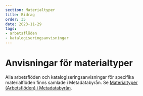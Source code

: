 ```yaml
---
section: Materialtyper
title: Bidrag
order: 35
date: 2023-11-29
tags:
- arbetsflöden
- katalogiseringsanvisningar
--- 
```


# Anvisningar för materialtyper
Alla arbetsflöden och katalogiseringsanvisningar för specifika materialflöden finns samlade i Metadatabyrån. Se [Materialtyper (Arbetsflöden) i Metadatabyrån](https://metadatabyran.kb.se/beskrivning/materialtyper-arbetsfloden).
